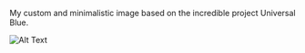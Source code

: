My custom and minimalistic image based on the incredible project Universal Blue.

![Alt Text](https://in.pinterest.com/pin/mega-charizard-x-flying-sticker-mega-charizard-x-flying-discover-share-gifs--69172544268639689/)
